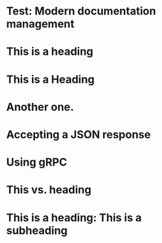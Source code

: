 # Test: Modern documentation management

# This is a heading

# This is a Heading

# Another one.

# Accepting a JSON response

# Using gRPC

# This vs. heading

# This is a heading: This is a subheading
